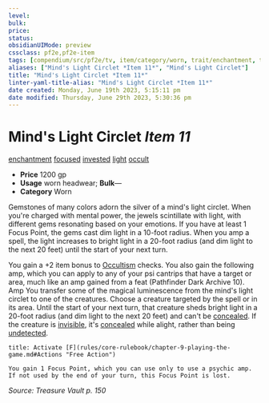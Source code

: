 ```yaml
---
level:
bulk:
price:
status:
obsidianUIMode: preview
cssclass: pf2e,pf2e-item
tags: [compendium/src/pf2e/tv, item/category/worn, trait/enchantment, trait/focused, trait/invested, trait/light, trait/occult]
aliases: ["Mind's Light Circlet *Item 11*", "Mind's Light Circlet"]
title: "Mind's Light Circlet *Item 11*"
linter-yaml-title-alias: "Mind's Light Circlet *Item 11*"
date created: Monday, June 19th 2023, 5:15:11 pm
date modified: Thursday, June 29th 2023, 5:30:36 pm
---
```


# Mind's Light Circlet *Item 11*

[enchantment](rules/traits/enchantment.md) [focused](rules/traits/focused.md) [invested](rules/traits/invested.md) [light](rules/traits/light.md) [occult](rules/traits/occult.md)  

- **Price** 1200 gp
- **Usage** worn headwear; **Bulk**—
- **Category** Worn

Gemstones of many colors adorn the silver of a mind's light circlet. When you're charged with mental power, the jewels scintillate with light, with different gems resonating based on your emotions. If you have at least 1 Focus Point, the gems cast dim light in a 10-foot radius. When you amp a spell, the light increases to bright light in a 20-foot radius (and dim light to the next 20 feet) until the start of your next turn.

You gain a +2 item bonus to [Occultism](compendium/skills.md#Occultism) checks. You also gain the following amp, which you can apply to any of your psi cantrips that have a target or area, much like an amp gained from a feat (Pathfinder Dark Archive 10). Amp You transfer some of the magical luminescence from the mind's light circlet to one of the creatures. Choose a creature targeted by the spell or in its area. Until the start of your next turn, that creature sheds bright light in a 20-foot radius (and dim light to the next 20 feet) and can't be [concealed](rules/conditions.md#Concealed). If the creature is [invisible](rules/conditions.md#Invisible), it's [concealed](rules/conditions.md#Concealed) while alight, rather than being [undetected](rules/conditions.md#Undetected).

```ad-embed-ability
title: Activate [F](rules/core-rulebook/chapter-9-playing-the-game.md#Actions "Free Action")

You gain 1 Focus Point, which you can use only to use a psychic amp. If not used by the end of your turn, this Focus Point is lost.
```

*Source: Treasure Vault p. 150*
